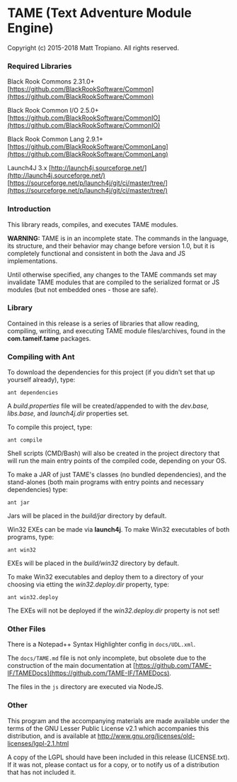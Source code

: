 # TAME (Text Adventure Module Engine)

Copyright (c) 2015-2018 Matt Tropiano. All rights reserved.  

### Required Libraries

Black Rook Commons 2.31.0+  
[https://github.com/BlackRookSoftware/Common](https://github.com/BlackRookSoftware/Common)

Black Rook Common I/O 2.5.0+  
[https://github.com/BlackRookSoftware/CommonIO](https://github.com/BlackRookSoftware/CommonIO)

Black Rook Common Lang 2.9.1+  
[https://github.com/BlackRookSoftware/CommonLang](https://github.com/BlackRookSoftware/CommonLang)

Launch4J 3.x
[http://launch4j.sourceforge.net/](http://launch4j.sourceforge.net/)
[https://sourceforge.net/p/launch4j/git/ci/master/tree/](https://sourceforge.net/p/launch4j/git/ci/master/tree/)

### Introduction

This library reads, compiles, and executes TAME modules.

**WARNING:** TAME is in an incomplete state. The commands in the language, its structure, 
and their behavior may change before version 1.0, but it is completely functional and consistent
in both the Java and JS implementations.

Until otherwise specified, any changes to the TAME commands set may invalidate TAME modules that are compiled
to the serialized format or JS modules (but not embedded ones - those are safe).

### Library

Contained in this release is a series of libraries that allow reading, compiling,
writing, and executing TAME module files/archives, found in the **com.tameif.tame**
packages.

### Compiling with Ant

To download the dependencies for this project (if you didn't set that up yourself already), type:

	ant dependencies

A *build.properties* file will be created/appended to with the *dev.base, libs.base,* 
and *launch4j.dir* properties set.
	
To compile this project, type:

	ant compile

Shell scripts (CMD/Bash) will also be created in the project directory that will run the main
entry points of the compiled code, depending on your OS.
	
To make a JAR of just TAME's classes (no bundled dependencies), and the stand-alones 
(both main programs with entry points and necessary dependencies) type:

	ant jar

Jars will be placed in the *build/jar* directory by default.

Win32 EXEs can be made via **launch4j**. To make Win32 executables of both programs, type:

	ant win32

EXEs will be placed in the *build/win32* directory by default.
	
To make Win32 executables and deploy them to a directory of your choosing via 
etting the *win32.deploy.dir* property, type:

	ant win32.deploy

The EXEs will not be deployed if the *win32.deploy.dir* property is not set!

### Other Files

There is a Notepad++ Syntax Highlighter config in `docs/UDL.xml`.

The `docs/TAME.md` file is not only incomplete, but obsolete due to the construction
of the main documentation at [https://github.com/TAME-IF/TAMEDocs](https://github.com/TAME-IF/TAMEDocs).

The files in the `js` directory are executed via NodeJS.

### Other

This program and the accompanying materials
are made available under the terms of the GNU Lesser Public License v2.1
which accompanies this distribution, and is available at
http://www.gnu.org/licenses/old-licenses/lgpl-2.1.html

A copy of the LGPL should have been included in this release (LICENSE.txt).
If it was not, please contact us for a copy, or to notify us of a distribution
that has not included it. 
